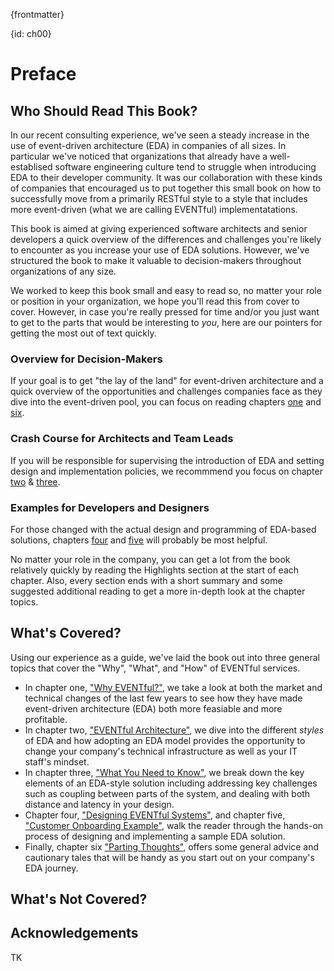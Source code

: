 {frontmatter}

{id: ch00}
# Preface

<!--
 Mike
 (3 pgs)
-->

## Who Should Read This Book?
In our recent consulting experience, we've seen a steady increase in the use of event-driven architecture (EDA) in companies of all sizes. In particular we've noticed that organizations that already have a well-establised software engineering culture tend to struggle when introducing EDA to their developer community. It was our collaboration with these kinds of companies that encouraged us to put together this small book on how to successfully move from a primarily RESTful style to a style that includes more event-driven (what we are calling EVENTful) implementatations.

This book is aimed at giving experienced software architects and senior developers a quick overview of the differences and challenges you're likely to encounter as you increase your use of EDA solutions. However, we've structured the book to make it valuable to decision-makers throughout organizations of any size. 

We worked to keep this book small and easy to read so, no matter your role or position in your organization, we hope you'll read this from cover to cover. However, in case you're really pressed for time and/or you just want to get to the parts that would be interesting to _you_, here are our pointers for getting the most out of text quickly.

### Overview for Decision-Makers
If your goal is to get "the lay of the land" for event-driven architecture and a quick overview of the opportunities and challenges companies face as they dive into the event-driven pool, you can focus on reading chapters [one](#ch01) and [six](#ch06).

### Crash Course for Architects and Team Leads
If you will be responsible for supervising the introduction of EDA and setting design and implementation policies, we recommmend you focus on chapter [two](#ch02) & [three](#ch03).

### Examples for Developers and Designers
For those changed with the actual design and programming of EDA-based solutions, chapters [four](#ch04) and [five](#ch05) will probably be most helpful.

No matter your role in the company, you can get a lot from the book relatively quickly by reading the Highlights section at the start of each chapter. Also, every section ends with a short summary and some suggested additional reading to get a more in-depth look at the chapter topics.

## What's Covered?
Using our experience as a guide, we've laid the book out into three general topics that cover the "Why", "What", and "How" of EVENTful services. 

 * In chapter one, ["Why EVENTful?"](#ch01), we take a look at both the market and technical changes of the last few years to see how they have made event-driven architecture (EDA) both more feasiable and more profitable.
 * In chapter two,  ["EVENTful Architecture"](#ch02), we dive into the different _styles_ of EDA and how adopting an EDA model provides the opportunity to change your company's technical infrastructure as well as your IT staff's mindset.
 * In chapter three, ["What You Need to Know"](#ch03), we break down the key elements of an EDA-style solution including addressing key challenges such as coupling between parts of the system, and dealing with both distance and latency in your design.
 * Chapter four, ["Designing EVENTful Systems"](#ch04), and chapter five, ["Customer Onboarding Example"](#ch05), walk the reader through the hands-on process of designing and implementing a sample EDA solution. 
 * Finally, chapter six ["Parting Thoughts"](#ch06), offers some general advice and cautionary tales that will be handy as you start out on your company's EDA journey.
  
## What's Not Covered?


## Acknowledgements
TK
